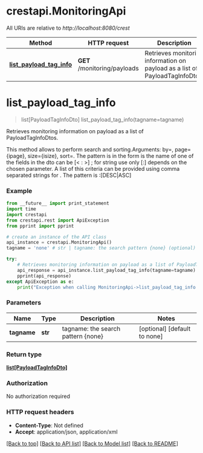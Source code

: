 # crestapi.MonitoringApi

All URIs are relative to *http://localhost:8080/crest*

Method | HTTP request | Description
------------- | ------------- | -------------
[**list_payload_tag_info**](MonitoringApi.md#list_payload_tag_info) | **GET** /monitoring/payloads | Retrieves monitoring information on payload as a list of PayloadTagInfoDtos.


# **list_payload_tag_info**
> list[PayloadTagInfoDto] list_payload_tag_info(tagname=tagname)

Retrieves monitoring information on payload as a list of PayloadTagInfoDtos.

This method allows to perform search and sorting.Arguments: by=<pattern>, page={ipage}, size={isize}, sort=<sortpattern>. The pattern <pattern> is in the form <param-name><operation><param-value>       <param-name> is the name of one of the fields in the dto       <operation> can be [< : >] ; for string use only [:]        <param-value> depends on the chosen parameter. A list of this criteria can be provided       using comma separated strings for <pattern>.      The pattern <sortpattern> is <field>:[DESC|ASC]

### Example 
```python
from __future__ import print_statement
import time
import crestapi
from crestapi.rest import ApiException
from pprint import pprint

# create an instance of the API class
api_instance = crestapi.MonitoringApi()
tagname = 'none' # str | tagname: the search pattern {none} (optional) (default to none)

try: 
    # Retrieves monitoring information on payload as a list of PayloadTagInfoDtos.
    api_response = api_instance.list_payload_tag_info(tagname=tagname)
    pprint(api_response)
except ApiException as e:
    print("Exception when calling MonitoringApi->list_payload_tag_info: %s\n" % e)
```

### Parameters

Name | Type | Description  | Notes
------------- | ------------- | ------------- | -------------
 **tagname** | **str**| tagname: the search pattern {none} | [optional] [default to none]

### Return type

[**list[PayloadTagInfoDto]**](PayloadTagInfoDto.md)

### Authorization

No authorization required

### HTTP request headers

 - **Content-Type**: Not defined
 - **Accept**: application/json, application/xml

[[Back to top]](#) [[Back to API list]](../README.md#documentation-for-api-endpoints) [[Back to Model list]](../README.md#documentation-for-models) [[Back to README]](../README.md)

